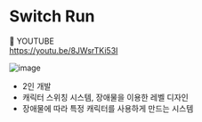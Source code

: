 # Switch Run

:pushpin: YOUTUBE  
https://youtu.be/8JWsrTKi53I

![image](https://user-images.githubusercontent.com/49854426/113464226-0c5e1700-9466-11eb-9106-3c9d325bfa2e.png)

- 2인 개발
- 캐릭터 스위칭 시스템, 장애물을 이용한 레벨 디자인
- 장애물에 따라 특정 캐릭터를 사용하게 만드는 시스템
